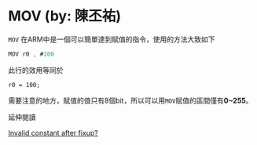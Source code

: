 # MOV (by: 陳丕祐)

```MOV``` 在ARM中是一個可以簡單達到賦值的指令，使用的方法大致如下

```as
MOV r0 , #100
```

此行的效用等同於

```
r0 = 100;
```

需要注意的地方，賦值的值只有8個bit，所以可以用```MOV```賦值的區間僅有**0~255**。

延伸閱讀

[Invalid constant after fixup?](http://stackoverflow.com/questions/10261300/invalid-constant-after-fixup)
